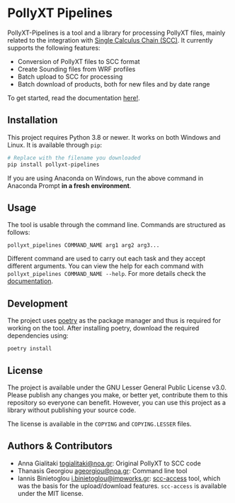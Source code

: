 # PollyXT Pipelines

PollyXT-Pipelines is a tool and a library for processing PollyXT files, mainly related to the integration
with [Single Calculus Chain (SCC)](https://www.earlinet.org/index.php?id=281). It currently supports
the following features:

* Conversion of PollyXT files to SCC format
* Create Sounding files from WRF profiles
* Batch upload to SCC for processing
* Batch download of products, both for new files and by date range

To get started, read the documentation [here!](https://noa-react.github.io/PollyXT-SCC-Pipelines/).

## Installation

This project requires Python 3.8 or newer. It works on both Windows and Linux. It is available through `pip`:

```sh
# Replace with the filename you downloaded
pip install pollyxt-pipelines
```

If you are using Anaconda on Windows, run the above command in Anaconda Prompt **in a fresh environment**.

## Usage

The tool is usable through the command line. Commands are structured as follows:

```
pollyxt_pipelines COMMAND_NAME arg1 arg2 arg3...
```

Different command are used to carry out each task and they accept different arguments. You can view the help for each command with `pollyxt_pipelines COMMAND_NAME --help`. For more details check the [documentation](https://noa-react.github.io/PollyXT-SCC-Pipelines/).

## Development

The project uses [poetry](https://python-poetry.org/) as the package manager and
thus is required for working on the tool. After installing poetry, download the
required dependencies using:

```
poetry install
```

## License

The project is available under the GNU Lesser General Public License v3.0. Please publish any changes you make,
or better yet, contribute them to this repository so everyone can benefit. However, you can use this project
as a library without publishing your source code.

The license is available in the `COPYING` and `COPYING.LESSER` files.

## Authors & Contributors
- Anna Gialitaki <togialitaki@noa.gr>: Original PollyXT to SCC code
- Thanasis Georgiou <ageorgiou@noa.gr>: Command line tool
- Iannis Binietoglou <i.binietoglou@impworks.gr>: [scc-access](https://repositories.imaa.cnr.it/public/scc_access) tool, which was the basis for the upload/download features. `scc-access` is available under the MIT license.